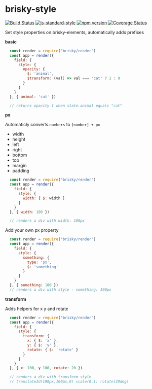 # brisky-style
<!-- VDOC.badges travis; standard; npm; coveralls -->
<!-- DON'T EDIT THIS SECTION (including comments), INSTEAD RE-RUN `vdoc` TO UPDATE -->
[![Build Status](https://travis-ci.org/vigour-io/brisky-style.svg?branch=master)](https://travis-ci.org/vigour-io/brisky-style)
[![js-standard-style](https://img.shields.io/badge/code%20style-standard-brightgreen.svg)](http://standardjs.com/)
[![npm version](https://badge.fury.io/js/brisky-style.svg)](https://badge.fury.io/js/brisky-style)
[![Coverage Status](https://coveralls.io/repos/github/vigour-io/brisky-style/badge.svg?branch=master)](https://coveralls.io/github/vigour-io/brisky-style?branch=master)

<!-- VDOC END -->
Set style properties on brisky-elements, automatically adds prefixes

**basic**
```javascript
  const render = require('brisky/render')
  const app = render({
    field: {
      style: {
        opacity: {
          $: 'animal',
          $transform: (val) => val === 'cat' ? 1 : 0
        }
      }
    }
  }, { animal: 'cat' })

  // returns opacity 1 when state.animal equals "cat"
```

**px**

Automaticly converts `numbers` to `[number] + px`
- width
- height
- left
- right
- bottom
- top
- margin
- padding

```javascript
  const render = require('brisky/render')
  const app = render({
    field: {
      style: {
        width: { $: width }
      }
    }
  }, { width: 100 })

  // renders a div with width: 100px
```

Add your own px property
```javascript
  const render = require('brisky/render')
  const app = render({
    field: {
      style: {
        something: {
          type: 'px',
          $: 'something'
        }
      }
    }
  }, { something: 100 })
  // renders a div with style - something: 100px
```

**transform**

Adds helpers for x y and rotate
```javascript
  const render = require('brisky/render')
  const app = render({
    field: {
      style: {
        transform: {
          x: { $: 'x' },
          y: { $: 'y' },
          rotate: { $: 'rotate' }
        }
      }
    }
  }, { x: 100, y 100, rotate: 20 })

  // renders a div with transform style
  // translate3d(100px,100px,0) scale(0.1) rotate(20deg)
```